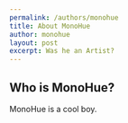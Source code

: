 ```yaml
---
permalink: /authors/monohue
title: About MonoHue
author: monohue
layout: post
excerpt: Was he an Artist?
---
```


## Who is MonoHue?

MonoHue is a cool boy.